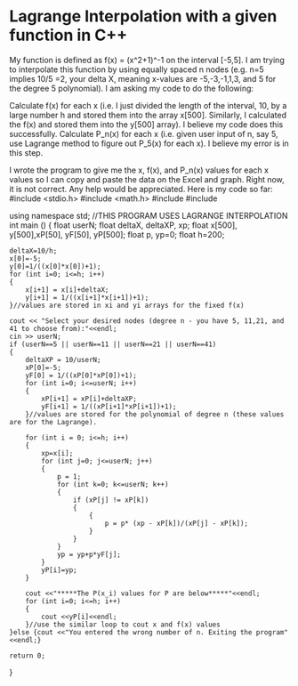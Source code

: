 
# Lagrange Interpolation with a given function in C++

My function is defined as f(x) = (x^2+1)^-1 on the interval [-5,5]. I am trying to interpolate this function by using equally spaced n nodes (e.g. n=5 implies 10/5 =2, your delta X, meaning x-values are -5,-3,-1,1,3, and 5 for the degree 5 polynomial).
I am asking my code to do the following:

Calculate f(x) for each x (i.e. I just divided the length of the interval, 10, by a large number h and stored them into the array x[500]. Similarly, I calculated the f(x) and stored them into the y[500] array). I believe my code does this successfully.
Calculate P_n(x) for each x (i.e. given user input of n, say 5, use Lagrange method to figure out P_5(x) for each x). I believe my error is in this step.

I wrote the program to give me the x, f(x), and P_n(x) values for each x values so I can copy and paste the data on the Excel and graph. Right now, it is not correct. Any help would be appreciated.
Here is my code so far:
#include <stdio.h>
#include <math.h>
#include <iostream>
#include <iomanip>

using namespace std;
//THIS PROGRAM USES LAGRANGE INTERPOLATION
int main ()
{
    float userN;
    float deltaX, deltaXP, xp;
    float x[500], y[500],xP[50], yF[50], yP[500];
    float p, yp=0;
    float h=200;
    
    deltaX=10/h;
    x[0]=-5;
    y[0]=1/((x[0]*x[0])+1);
    for (int i=0; i<=h; i++)
    {
        x[i+1] = x[i]+deltaX;
        y[i+1] = 1/((x[i+1]*x[i+1])+1);
    }//values are stored in xi and yi arrays for the fixed f(x)

    cout << "Select your desired nodes (degree n - you have 5, 11,21, and 41 to choose from):"<<endl;
    cin >> userN;
    if (userN==5 || userN==11 || userN==21 || userN==41)
    {
        deltaXP = 10/userN;
        xP[0]=-5;
        yF[0] = 1/((xP[0]*xP[0])+1);
        for (int i=0; i<=userN; i++)
        {
            xP[i+1] = xP[i]+deltaXP;
            yF[i+1] = 1/((xP[i+1]*xP[i+1])+1);
        }//values are stored for the polynomial of degree n (these values are for the Lagrange).

        for (int i = 0; i<=h; i++)
        {
            xp=x[i];
            for (int j=0; j<=userN; j++)
            {
                p = 1;
                for (int k=0; k<=userN; k++)
                {
                    if (xP[j] != xP[k])
                    {
                        {
                            p = p* (xp - xP[k])/(xP[j] - xP[k]);
                        }
                    }
                }
                yp = yp+p*yF[j];
            }
            yP[i]=yp;
        }

        cout <<"*****The P(x_i) values for P are below*****"<<endl;
        for (int i=0; i<=h; i++)
        {
            cout <<yP[i]<<endl;
        }//use the similar loop to cout x and f(x) values
    }else {cout <<"You entered the wrong number of n. Exiting the program"<<endl;}

    return 0;
}


        